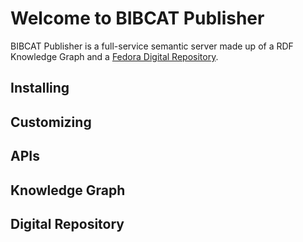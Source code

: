 # Welcome to BIBCAT Publisher
BIBCAT Publisher is a full-service semantic server made up of a RDF 
Knowledge Graph and a 
[Fedora Digital Repository](http://fedorarepository.org/).

## Installing
## Customizing
## APIs
## Knowledge Graph
## Digital Repository
